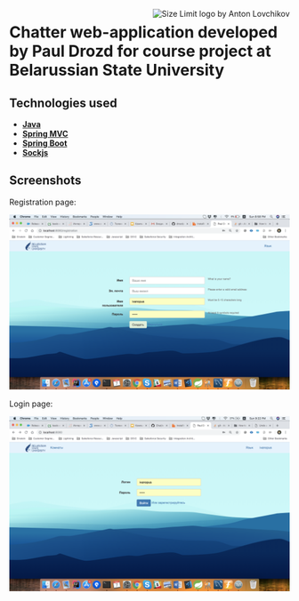 <img src="https://www.bsu.by/Cache/Page/653933.jpg" align="right"
     title="Size Limit logo by Anton Lovchikov">
 <h1>Chatter web-application developed by Paul Drozd for course project at Belarussian State University</h1>

 ## Technologies used
 
 * **[Java](https://www.oracle.com/technetwork/java/javase/documentation/index.html)**
* **[Spring MVC](https://docs.spring.io/spring/docs/current/spring-framework-reference/web.html)**
* **[Spring Boot](http://spring.io/projects/spring-boot)**
* **[Sockjs](https://github.com/sockjs/sockjs-client)**

## Screenshots

Registration page:

![Registration page](https://github.com/drozdps/Chat/blob/master/screens/registration.png)

Login page:

![Login page](https://github.com/drozdps/Chat/blob/master/screens/login.png)
